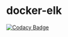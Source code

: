 # docker-elk
[![Codacy Badge](https://api.codacy.com/project/badge/Grade/499184a38b7142d1bb51161a7fceb5f6)](https://www.codacy.com/app/joao-daher-neto/docker-elk?utm_source=github.com&utm_medium=referral&utm_content=joaodaher/docker-elk&utm_campaign=badger)